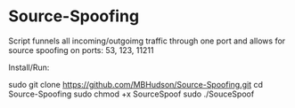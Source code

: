 # Source-Spoofing
Script funnels all incoming/outgoimg traffic through one port and allows for source spoofing on ports: 53, 123, 11211


Install/Run:

sudo git clone https://github.com/MBHudson/Source-Spoofing.git
cd Source-Spoofing
sudo chmod +x SourceSpoof
sudo ./SouceSpoof
